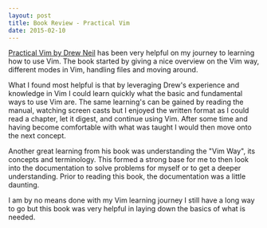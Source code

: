 ```yaml
---
layout: post
title: Book Review - Practical Vim
date: 2015-02-10
---
```


[Practical Vim by Drew Neil](https://pragprog.com/book/dnvim/practical-vim) has
been very helpful on my journey to learning how to use Vim. The book started by
giving a nice overview on the Vim way, different modes in Vim, handling files
and moving around.

<!--more-->

What I found most helpful is that by leveraging Drew's experience and knowledge
in Vim I could learn quickly what the basic and fundamental ways to use Vim
are. The same learning's can be gained by reading the manual, watching screen
casts but I enjoyed the written format as I could read a chapter, let it
digest, and continue using Vim. After some time and having become comfortable
with what was taught I would then move onto the next concept.

Another great learning from his book was understanding the "Vim Way", its
concepts and terminology. This formed a strong base for me to then look
into the documentation to solve problems for myself or to get a deeper
understanding. Prior to reading this book, the documentation was a little
daunting.

I am by no means done with my Vim learning journey I still have a long way to
go but this book was very helpful in laying down the basics of what is needed.
